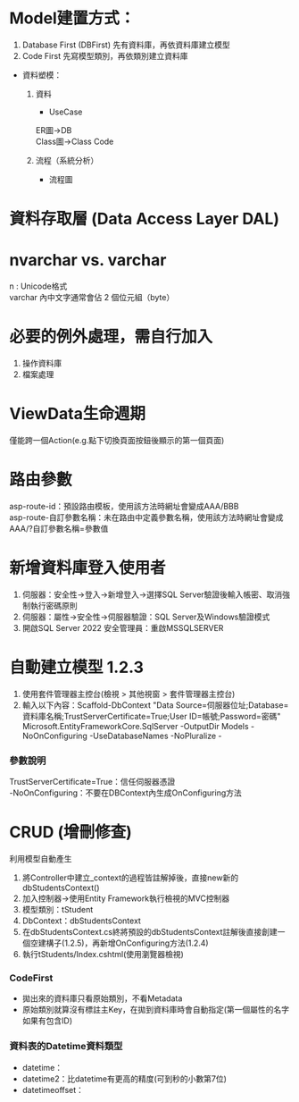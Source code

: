 # Model建置方式：
1. Database First (DBFirst)
	先有資料庫，再依資料庫建立模型
2. Code First
	先寫模型類別，再依類別建立資料庫

* 資料塑模：
	1. 資料
		* UseCase

		ER圖->DB  
		Class圖->Class Code

	2. 流程（系統分析）
		* 流程圖

# 資料存取層 (Data Access Layer DAL)

# nvarchar vs. varchar
n : Unicode格式  
varchar 內中文字通常會佔 2 個位元組（byte）

# 必要的例外處理，需自行加入
1. 操作資料庫
2. 檔案處理

# ViewData生命週期
僅能跨一個Action(e.g.點下切換頁面按鈕後顯示的第一個頁面)

# 路由參數
asp-route-id：預設路由模板，使用該方法時網址會變成AAA/BBB\
asp-route-自訂參數名稱：未在路由中定義參數名稱，使用該方法時網址會變成AAA/?自訂參數名稱=參數值

# 新增資料庫登入使用者
1. 伺服器：安全性->登入->新增登入->選擇SQL Server驗證後輸入帳密、取消強制執行密碼原則
2. 伺服器：屬性->安全性->伺服器驗證：SQL Server及Windows驗證模式
3. 開啟SQL Server 2022 安全管理員：重啟MSSQLSERVER

# 自動建立模型 1.2.3
1. 使用套件管理器主控台(檢視 > 其他視窗 > 套件管理器主控台)
2. 輸入以下內容：Scaffold-DbContext "Data Source=伺服器位址;Database=資料庫名稱;TrustServerCertificate=True;User ID=帳號;Password=密碼" Microsoft.EntityFrameworkCore.SqlServer -OutputDir Models -NoOnConfiguring -UseDatabaseNames -NoPluralize -

### 參數說明
TrustServerCertificate=True：信任伺服器憑證\
-NoOnConfiguring：不要在DBContext內生成OnConfiguring方法

# CRUD (增刪修查)
利用模型自動產生
1. 將Controller中建立_context的過程皆註解掉後，直接new新的dbStudentsContext()
2. 加入控制器->使用Entity Framework執行檢視的MVC控制器
3. 模型類別：tStudent
4. DbContext：dbStudentsContext
5. 在dbStudentsContext.cs終將預設的dbStudentsContext註解後直接創建一個空建構子(1.2.5)，再新增OnConfiguring方法(1.2.4)
6. 執行tStudents/Index.cshtml(使用瀏覽器檢視)

### CodeFirst
* 拋出來的資料庫只看原始類別，不看Metadata
* 原始類別就算沒有標註主Key，在拋到資料庫時會自動指定(第一個屬性的名字如果有包含ID)

### 資料表的Datetime資料類型
* datetime：
* datetime2：比datetime有更高的精度(可到秒的小數第7位)
* datetimeoffset：